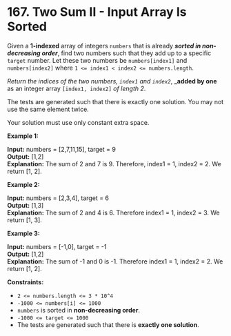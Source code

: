 # 167. Two Sum II - Input Array Is Sorted

Given a **1-indexed** array of integers `numbers` that is already **_sorted in non-decreasing order_**, find two numbers such that they add up to a specific `target` number. Let these two numbers be `numbers[index1]` and `numbers[index2]` where `1 <= index1 < index2 <= numbers.length`.

_Return the indices of the two numbers, `index1` and `index2`_, **_added by one** as an integer array `[index1, index2]` _of length 2_.

The tests are generated such that there is exactly one solution. You may not use the same element twice.

Your solution must use only constant extra space.

**Example 1:**

**Input:** numbers = [2,7,11,15], target = 9 </br>
**Output:** [1,2] </br>
**Explanation:** The sum of 2 and 7 is 9. Therefore, index1 = 1, index2 = 2. We return [1, 2].

**Example 2:**

**Input:** numbers = [2,3,4], target = 6 </br>
**Output:** [1,3] </br>
**Explanation:** The sum of 2 and 4 is 6. Therefore index1 = 1, index2 = 3. We return [1, 3].

**Example 3:**

**Input:** numbers = [-1,0], target = -1 </br>
**Output:** [1,2] </br>
**Explanation:** The sum of -1 and 0 is -1. Therefore index1 = 1, index2 = 2. We return [1, 2].
 
**Constraints:**

- `2 <= numbers.length <= 3 * 10^4`
- `-1000 <= numbers[i] <= 1000`
- `numbers` is sorted in **non-decreasing order**.
- `-1000 <= target <= 1000`
- The tests are generated such that there is **exactly one solution**.